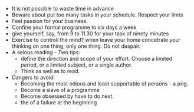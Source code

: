 * It is not possible to waste time in advance
* Beware about put too many tasks in your schedule. Respect your limts
* Feel passion for your business.
* Confine your formal programme to six days a week
* give yourself, say, from 9 to 11.30 for your task of ninety minutes
* Exercise to controll the mind? when leave your home concetrate your thinking on one thing, only one thing. Do not despair.
* A seious reading - Two tips:
    * define the direction and scope of your effort. Choose a limited period, or a limited subject, or a single author.
    * Think as well as to read.
* Dangers to avoid:
    * Becoming the most odious and least supportable of persons - a prig.
    * Become a slave of a programme
    * Become obsessed by have to do next.
    * the of a failure at the beginning